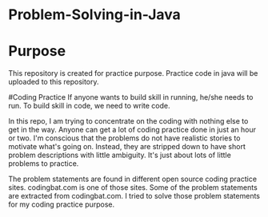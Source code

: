 # Problem-Solving-in-Java

# Purpose

This repository is created for practice purpose. 
Practice code in java will be uploaded to this repository.

#Coding Practice
If anyone wants to build skill in running, he/she needs to run.
To build skill in code, we need to write code. 

In this repo, I am trying to concentrate on the coding with nothing else to get in the way.
Anyone can get a lot of coding practice done in just an hour or two.
I'm conscious that the problems do not have realistic stories to motivate what's going on.
Instead, they are stripped down to have short problem descriptions with little ambiguity.
It's just about lots of little problems to practice.

The problem statements are found in different open source coding practice sites. 
codingbat.com is one of those sites. 
Some of the problem statements are extracted from codingbat.com.
I tried to solve those problem statements for my coding practice purpose. 